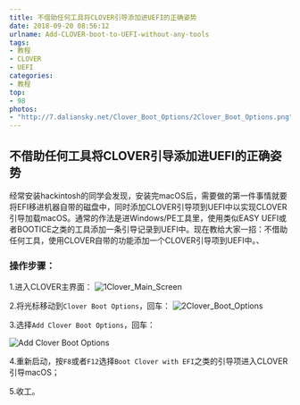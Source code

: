```yaml
---
title: 不借助任何工具将CLOVER引导添加进UEFI的正确姿势
date: 2018-09-20 08:56:12
urlname: Add-CLOVER-boot-to-UEFI-without-any-tools
tags:
- 教程
- CLOVER
- UEFI
categories:
- 教程
top:
- 98
photos:
- "http://7.daliansky.net/Clover_Boot_Options/2Clover_Boot_Options.png"
---
```


## 不借助任何工具将CLOVER引导添加进UEFI的正确姿势

经常安装hackintosh的同学会发现，安装完macOS后，需要做的第一件事情就要将EFI移进机器自带的磁盘中，同时添加CLOVER引导项到UEFI中以实现CLOVER引导加载macOS。通常的作法是进Windows/PE工具里，使用类似EASY UEFI或者BOOTICE之类的工具添加一条引导记录到UEFI中。现在教给大家一招：不借助任何工具，使用CLOVER自带的功能添加一个CLOVER引导项到UEFI中。、

### 操作步骤：

1.进入CLOVER主界面：
![1Clover_Main_Screen](http://7.daliansky.net/Clover_Boot_Options/1Clover_Main_Screen.png)

2.将光标移动到`Clover Boot Options`，回车：
![2Clover_Boot_Options](http://7.daliansky.net/Clover_Boot_Options/2Clover_Boot_Options.png)

3.选择`Add Clover Boot Options`，回车：

![Add Clover Boot Options](http://7.daliansky.net/Clover_Boot_Options/3Add_Clover_Boot_Options.png)

4.重新启动，按`F8`或者`F12`选择`Boot Clover with EFI`之类的引导项进入CLOVER引导macOS；

5.收工。





